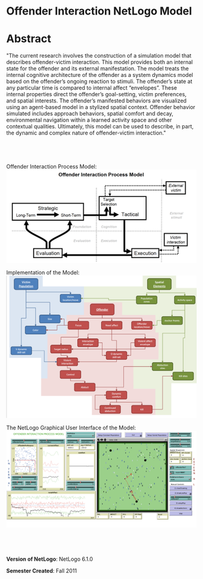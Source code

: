 # Offender Interaction NetLogo Model


# Abstract

"The current research involves the construction of a simulation model that describes offender-victim interaction. This model provides both an internal state for the offender and its external manifestation. The model treats the internal cognitive architecture of the offender as a system dynamics model based on the offender’s ongoing reaction to stimuli. The offender’s state at any particular time is compared to internal affect “envelopes”. These internal properties direct the offender’s goal-setting, victim preferences, and spatial interests. The offender’s manifested behaviors are visualized using an agent-based model in a stylized spatial context. Offender behavior simulated includes approach behaviors, spatial comfort and decay, environmental navigation within a learned activity space and other contextual qualities. Ultimately, this model can be used to describe, in part, the dynamic and complex nature of offender-victim interaction."

## &nbsp;
Offender Interaction Process Model:
![Process](Process.png)

Implementation of the Model:
![Implementation](Implementation.png)

The NetLogo Graphical User Interface of the Model: 
![The NetLogo Graphical User Interface](GUI.png)

## &nbsp;

**Version of NetLogo**: NetLogo 6.1.0

**Semester Created**: Fall 2011

